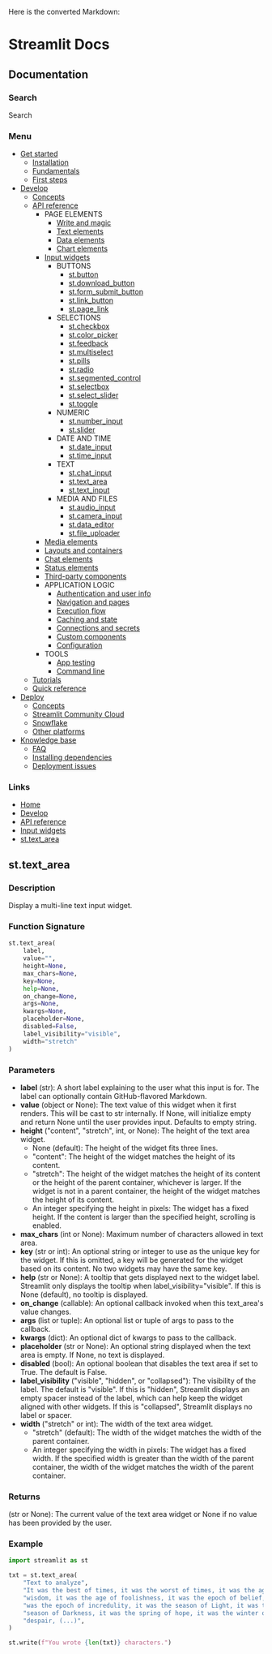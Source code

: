Here is the converted Markdown:

# Streamlit Docs
## Documentation

### Search
 Search

### Menu
* [Get started](/get-started)
	+ [Installation](/get-started/installation)
	+ [Fundamentals](/get-started/fundamentals)
	+ [First steps](/get-started/tutorials)
* [Develop](/develop)
	+ [Concepts](/develop/concepts)
	+ [API reference](/develop/api-reference)
		- PAGE ELEMENTS
			- [Write and magic](/develop/api-reference/write-magic)
			- [Text elements](/develop/api-reference/text)
			- [Data elements](/develop/api-reference/data)
			- [Chart elements](/develop/api-reference/charts)
		- [Input widgets](/develop/api-reference/widgets)
			- BUTTONS
				- [st.button](/develop/api-reference/widgets/st.button)
				- [st.download_button](/develop/api-reference/widgets/st.download_button)
				- [st.form_submit_button](/develop/api-reference/execution-flow/st.form_submit_button)
				- [st.link_button](/develop/api-reference/widgets/st.link_button)
				- [st.page_link](/develop/api-reference/widgets/st.page_link)
			- SELECTIONS
				- [st.checkbox](/develop/api-reference/widgets/st.checkbox)
				- [st.color_picker](/develop/api-reference/widgets/st.color_picker)
				- [st.feedback](/develop/api-reference/widgets/st.feedback)
				- [st.multiselect](/develop/api-reference/widgets/st.multiselect)
				- [st.pills](/develop/api-reference/widgets/st.pills)
				- [st.radio](/develop/api-reference/widgets/st.radio)
				- [st.segmented_control](/develop/api-reference/widgets/st.segmented_control)
				- [st.selectbox](/develop/api-reference/widgets/st.selectbox)
				- [st.select_slider](/develop/api-reference/widgets/st.select_slider)
				- [st.toggle](/develop/api-reference/widgets/st.toggle)
			- NUMERIC
				- [st.number_input](/develop/api-reference/widgets/st.number_input)
				- [st.slider](/develop/api-reference/widgets/st.slider)
			- DATE AND TIME
				- [st.date_input](/develop/api-reference/widgets/st.date_input)
				- [st.time_input](/develop/api-reference/widgets/st.time_input)
			- TEXT
				- [st.chat_input](/develop/api-reference/chat/st.chat_input)
				- [st.text_area](/develop/api-reference/widgets/st.text_area)
				- [st.text_input](/develop/api-reference/widgets/st.text_input)
			- MEDIA AND FILES
				- [st.audio_input](/develop/api-reference/widgets/st.audio_input)
				- [st.camera_input](/develop/api-reference/widgets/st.camera_input)
				- [st.data_editor](/develop/api-reference/data/st.data_editor)
				- [st.file_uploader](/develop/api-reference/widgets/st.file_uploader)
		- [Media elements](/develop/api-reference/media)
		- [Layouts and containers](/develop/api-reference/layout)
		- [Chat elements](/develop/api-reference/chat)
		- [Status elements](/develop/api-reference/status)
		- [Third-party components](https://streamlit.io/components)
		- APPLICATION LOGIC
			- [Authentication and user info](/develop/api-reference/user)
			- [Navigation and pages](/develop/api-reference/navigation)
			- [Execution flow](/develop/api-reference/execution-flow)
			- [Caching and state](/develop/api-reference/caching-and-state)
			- [Connections and secrets](/develop/api-reference/connections)
			- [Custom components](/develop/api-reference/custom-components)
			- [Configuration](/develop/api-reference/configuration)
		- TOOLS
			- [App testing](/develop/api-reference/app-testing)
			- [Command line](/develop/api-reference/cli)
	+ [Tutorials](/develop/tutorials)
	+ [Quick reference](/develop/quick-reference)
* [Deploy](/deploy)
	+ [Concepts](/deploy/concepts)
	+ [Streamlit Community Cloud](/deploy/streamlit-community-cloud)
	+ [Snowflake](/deploy/snowflake)
	+ [Other platforms](/deploy/tutorials)
* [Knowledge base](/knowledge-base)
	+ [FAQ](/knowledge-base/using-streamlit)
	+ [Installing dependencies](/knowledge-base/dependencies)
	+ [Deployment issues](/knowledge-base/deploy)

### Links
* [Home](/)
* [Develop](/develop)
* [API reference](/develop/api-reference)
* [Input widgets](/develop/api-reference/widgets)
* [st.text_area](/develop/api-reference/widgets/st.text_area)

## st.text_area
### Description
Display a multi-line text input widget.

### Function Signature
```python
st.text_area(
    label, 
    value="", 
    height=None, 
    max_chars=None, 
    key=None, 
    help=None, 
    on_change=None, 
    args=None, 
    kwargs=None, 
    placeholder=None, 
    disabled=False, 
    label_visibility="visible", 
    width="stretch"
)
```

### Parameters
* **label** (str): A short label explaining to the user what this input is for. The label can optionally contain GitHub-flavored Markdown.
* **value** (object or None): The text value of this widget when it first renders. This will be cast to str internally. If None, will initialize empty and return None until the user provides input. Defaults to empty string.
* **height** ("content", "stretch", int, or None): The height of the text area widget.
	+ None (default): The height of the widget fits three lines.
	+ "content": The height of the widget matches the height of its content.
	+ "stretch": The height of the widget matches the height of its content or the height of the parent container, whichever is larger. If the widget is not in a parent container, the height of the widget matches the height of its content.
	+ An integer specifying the height in pixels: The widget has a fixed height. If the content is larger than the specified height, scrolling is enabled.
* **max_chars** (int or None): Maximum number of characters allowed in text area.
* **key** (str or int): An optional string or integer to use as the unique key for the widget. If this is omitted, a key will be generated for the widget based on its content. No two widgets may have the same key.
* **help** (str or None): A tooltip that gets displayed next to the widget label. Streamlit only displays the tooltip when label_visibility="visible". If this is None (default), no tooltip is displayed.
* **on_change** (callable): An optional callback invoked when this text_area's value changes.
* **args** (list or tuple): An optional list or tuple of args to pass to the callback.
* **kwargs** (dict): An optional dict of kwargs to pass to the callback.
* **placeholder** (str or None): An optional string displayed when the text area is empty. If None, no text is displayed.
* **disabled** (bool): An optional boolean that disables the text area if set to True. The default is False.
* **label_visibility** ("visible", "hidden", or "collapsed"): The visibility of the label. The default is "visible". If this is "hidden", Streamlit displays an empty spacer instead of the label, which can help keep the widget aligned with other widgets. If this is "collapsed", Streamlit displays no label or spacer.
* **width** ("stretch" or int): The width of the text area widget.
	+ "stretch" (default): The width of the widget matches the width of the parent container.
	+ An integer specifying the width in pixels: The widget has a fixed width. If the specified width is greater than the width of the parent container, the width of the widget matches the width of the parent container.

### Returns
(str or None): The current value of the text area widget or None if no value has been provided by the user.

### Example
```python
import streamlit as st

txt = st.text_area(
    "Text to analyze",
    "It was the best of times, it was the worst of times, it was the age of "
    "wisdom, it was the age of foolishness, it was the epoch of belief, it "
    "was the epoch of incredulity, it was the season of Light, it was the "
    "season of Darkness, it was the spring of hope, it was the winter of "
    "despair, (...)",
)

st.write(f"You wrote {len(txt)} characters.")
```